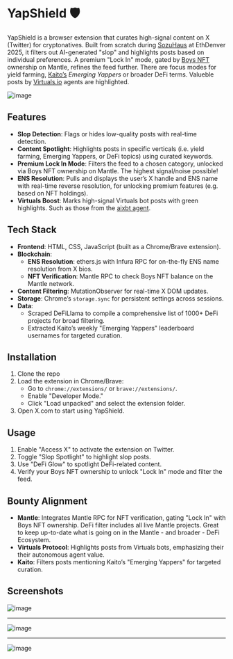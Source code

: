 # YapShield 🛡️

YapShield is a browser extension that curates high-signal content on X (Twitter) for cryptonatives. Built from scratch during [SozuHaus](https://x.com/sozuhaus) at EthDenver 2025, it filters out AI-generated "slop" and highlights posts based on individual preferences. A premium "Lock In" mode, gated by [Boys NFT]([url](https://boys.petravoice.art/)) ownership on Mantle, refines the feed further. There are focus modes for yield farming, [Kaito’s]([url](https://kaito.ai/)) _Emerging Yappers_ or broader DeFi terms. Valueble posts by [Virtuals.io]([url](http://virtuals.io/)) agents are highlighted.

![image](https://github.com/user-attachments/assets/3c401426-c08c-4643-b322-c6885fea2e3c)

## Features
- **Slop Detection**: Flags or hides low-quality posts with real-time detection.  
- **Content Spotlight**: Highlights posts in specific verticals (i.e. yield farming, Emerging Yappers, or DeFi topics) using curated keywords.  
- **Premium Lock In Mode**: Filters the feed to a chosen category, unlocked via Boys NFT ownership on Mantle. The highest signal/noise possible!  
- **ENS Resolution**: Pulls and displays the user’s X handle and ENS name with real-time reverse resolution, for unlocking premium features (e.g. based on NFT holdings). 
- **Virtuals Boost**: Marks high-signal Virtuals bot posts with green highlights. Such as those from the [aixbt agent]([url](https://x.com/aixbt_agent/)). 


## Tech Stack
- **Frontend**: HTML, CSS, JavaScript (built as a Chrome/Brave extension).  
- **Blockchain**:  
  - **ENS Resolution**: ethers.js with Infura RPC for on-the-fly ENS name resolution from X bios.  
  - **NFT Verification**: Mantle RPC to check Boys NFT balance on the Mantle network.  
- **Content Filtering**: MutationObserver for real-time X DOM updates.
- **Storage**: Chrome’s `storage.sync` for persistent settings across sessions.
- **Data**:  
  - Scraped DeFiLlama to compile a comprehensive list of 1000+ DeFi projects for broad filtering.  
  - Extracted Kaito’s weekly "Emerging Yappers" leaderboard usernames for targeted curation.

## Installation
1. Clone the repo
2. Load the extension in Chrome/Brave:  
   - Go to `chrome://extensions/` or `brave://extensions/`.  
   - Enable "Developer Mode."  
   - Click "Load unpacked" and select the extension folder.  
3. Open X.com to start using YapShield.

## Usage
1. Enable "Access X" to activate the extension on Twitter.  
2. Toggle "Slop Spotlight" to highlight slop posts.  
3. Use "DeFi Glow" to spotlight DeFi-related content.  
4. Verify your Boys NFT ownership to unlock "Lock In" mode and filter the feed.


## Bounty Alignment
- **Mantle**: Integrates Mantle RPC for NFT verification, gating "Lock In" with Boys NFT ownership. DeFi filter includes all live Mantle projects. Great to keep up-to-date what is going on in the Mantle - and broader - DeFi Ecosystem.
- **Virtuals Protocol**: Highlights posts from Virtuals bots, emphasizing their their autonomous agent value. 
- **Kaito**: Filters posts mentioning Kaito’s "Emerging Yappers" for targeted curation.


## Screenshots


![image](https://github.com/user-attachments/assets/853459f8-1b7f-48c5-8d44-b195055e97f6)

---

![image](https://github.com/user-attachments/assets/280d26d1-3f72-4326-807f-5b67c73065fc)

---
![image](https://github.com/user-attachments/assets/783e421a-27a2-4f67-8ac2-963ac2b3f8ac)
